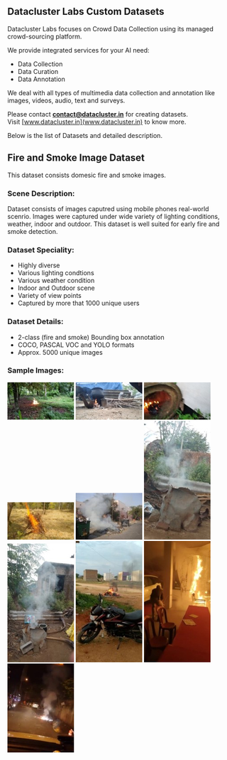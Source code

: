 ## Datacluster Labs Custom Datasets

Datacluster Labs focuses on Crowd Data Collection using its managed crowd-sourcing platform. 

We provide integrated services for your AI need:  
* Data Collection  
* Data Curation  
* Data Annotation 

We deal with all types of multimedia data collection and annotation like images, videos, audio, text and surveys. 

Please contact **contact@datacluster.in** for creating datasets.  
Visit [www.datacluster.in](www.datacluster.in) to know more.

Below is the list of Datasets and detailed description.

## Fire and Smoke Image Dataset  

This dataset consists domesic fire and smoke images. 

### Scene Description:  
Dataset consists of images caputred using mobile phones real-world scenrio. Images were captured under wide variety of lighting conditions, weather, indoor and outdoor. This dataset is well suited for early fire and smoke detection.  

### Dataset Speciality:
* Highly diverse  
* Various lighting condtions  
* Various weather condition  
* Indoor and Outdoor scene  
* Variety of view points  
* Captured by more that 1000 unique users  

### Dataset Details:  
* 2-class (fire and smoke) Bounding box annotation   
* COCO, PASCAL VOC and YOLO formats  
* Approx. 5000 unique images  

### Sample Images:  
![alt-text-1](sample_datasets/fire_and_smoke/datacluster_fire_and_smoke_sample1.jpg "title-1") ![alt-text-2](sample_datasets/fire_and_smoke/datacluster_fire_and_smoke_sample9.jpg "title-2") ![alt-text-2](sample_datasets/fire_and_smoke/datacluster_fire_and_smoke_sample7.jpg "title-2") ![alt-text-2](sample_datasets/fire_and_smoke/datacluster_fire_and_smoke_sample5.jpg "title-2") ![alt-text-2](sample_datasets/fire_and_smoke/datacluster_fire_and_smoke_sample2.jpg "title-2") ![alt-text-2](sample_datasets/fire_and_smoke/datacluster_fire_and_smoke_sample6.jpg "title-2") ![alt-text-2](sample_datasets/fire_and_smoke/datacluster_fire_and_smoke_sample8.jpg "title-2") ![alt-text-2](sample_datasets/fire_and_smoke/datacluster_fire_and_smoke_sample3.jpg "title-2") ![alt-text-2](sample_datasets/fire_and_smoke/datacluster_fire_and_smoke_sample10.jpg "title-2") ![alt-text-2](sample_datasets/fire_and_smoke/datacluster_fire_and_smoke_sample4.jpg "title-2")


